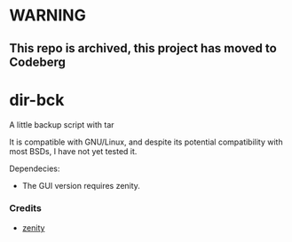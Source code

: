 # **WARNING**
## **This repo is archived, this project has moved to Codeberg**


# dir-bck
A little backup script with tar

It is compatible with GNU/Linux, and despite its potential compatibility with most BSDs, I have not yet tested it.

Dependecies:
- The GUI version requires zenity.

### Credits

- [zenity](https://gitlab.gnome.org/GNOME/zenity)


